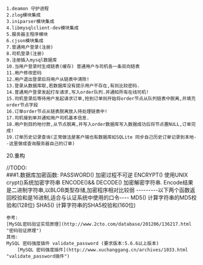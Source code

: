     1.deamon 守护进程
    2.zlog模块集成
    3.iniparser模块集成
    4.libmysqlclient-dev模块集成
    5.服务器主程序模块
    6.cjson模块集成
    7.普通用户登录(注册)
    8.司机登录(注册)
    9.注册插入mysql数据库
    10.当用户登录时生成链表(缓存) 普通用户与司机各一条双向链表
    11.用户修改密码
    12.用户退出登录后将用户从链表中清除!
    13.登录从数据库取,若数据库没有提示用户不存在,有则比较密码.
    14.普通用户登录发起打车请求,写入order队列.并通知所有在线司机!
    15.司机登录后等待用户发起请求订单,抢到订单则开始将order节点从队列链表中脱离,并填充order节点字段
    16.订单order节点从链表脱离放入待处理链表中!
    17.司机接到单并通知用户司机基本信息.
    18.用户到目的地付款,从节点脱离,并写入order数据库写入数据成功后将节点置NULL,订单完成!
    19.订单历史记录查询(正常做法是客户端也有数据库如SQLite 同步自己历史订单记录到本地--这里做成查询服务器自己的订单)

20.重构

//TODO:     <br>
###1.数据库加密函数:
	PASSWORD() 加密过程不可逆
	ENCRYPT() 使用UNIX crypt()系统加密字符串
	ENCODE()&& DECODE() 加密解密字符串. Encode结果是二进制字符串,以BLOB类型存储,加密程序相对比较弱
	---------以下两个函数返回校验和是16进制,适合与认证系统中使用的口令----
		MD5() 计算字符串的MD5校验和(128位)
		SHA5() 计算字符串的SHA5校验和(160位)

    参考: 
   	[MySQL密码验证实现原理](http://www.2cto.com/database/201206/136217.html "密码验证原理")
    其他:
 	MySQL 密码强度插件 validate_password (要求版本:5.6.6以上版本)
      	[MySQL 密码强度插件](http://www.xuchanggang.cn/archives/1033.html "validate_password插件")
